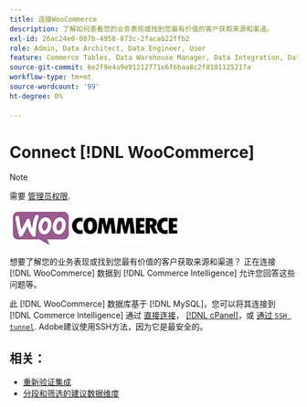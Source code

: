 ```yaml
---
title: 连接WooCommerce
description: 了解如何查看您的业务表现或找到您最有价值的客户获取来源和渠道。
exl-id: 26ac24e0-087b-4958-873c-2facab22ffb2
role: Admin, Data Architect, Data Engineer, User
feature: Commerce Tables, Data Warehouse Manager, Data Integration, Data Import/Export
source-git-commit: 6e2f9e4a9e91212771e6f6baa8c2f8101125217a
workflow-type: tm+mt
source-wordcount: '99'
ht-degree: 0%

---
```


# Connect [!DNL WooCommerce]

>[!NOTE]
>
>需要 [管理员权限](../../../administrator/user-management/user-management.md).

![](../../../assets/WooCommerce-Logo.jpg)

想要了解您的业务表现或找到您最有价值的客户获取来源和渠道？ 正在连接 [!DNL WooCommerce] 数据到 [!DNL Commerce Intelligence] 允许您回答这些问题等。

此 [!DNL WooCommerce] 数据库基于 [!DNL MySQL]，您可以将其连接到 [!DNL Commerce Intelligence] 通过 [直接连接](../integrations/mysql-via-a-direct-connection.md)， [[!DNL cPanel]](../integrations/mysql-via-cpanel.md)，或 [通过 `SSH tunnel`](../integrations/mysql-via-ssh-tunnel.md). Adobe建议使用SSH方法，因为它是最安全的。

## 相关：

* [重新验证集成](https://experienceleague.adobe.com/docs/commerce-knowledge-base/kb/how-to/mbi-reauthenticating-integrations.html)
* [分段和筛选的建议数据维度](../../../best-practices/segment-filter.md)
